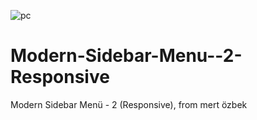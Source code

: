 ![pc](https://user-images.githubusercontent.com/75756442/179738824-9d32de91-7669-4531-a32b-49527386bdcf.gif)



# Modern-Sidebar-Menu--2-Responsive
Modern Sidebar Menü - 2 (Responsive), from mert özbek



